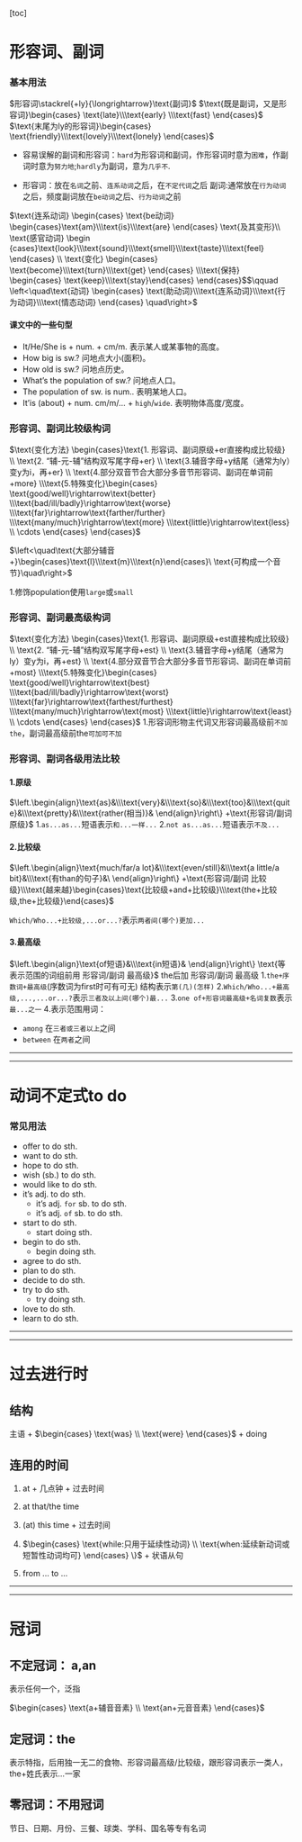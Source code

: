 [toc]

# 形容词、副词



### 基本用法
$形容词\stackrel{+ly}{\longrightarrow}\text{副词}$
$\text{既是副词，又是形容词}\begin{cases} \text{late}\\\text{early} \\\text{fast} \end{cases}$
$\text{末尾为ly的形容词}\begin{cases} \text{friendly}\\\text{lovely}\\\text{lonely} \end{cases}$

- 容易误解的副词和形容词：```hard```为形容词和副词，作形容词时意为```困难```，作副词时意为```努力地```;```hardly```为副词，意为```几乎不```.

- 形容词：放在`名词`之前、`连系动词`之后，在```不定代词```之后
    副词:通常放在`行为动词`之后，频度副词放在`be动词`之后、`行为动词`之前

$\text{连系动词}  \begin{cases} \text{be动词} \begin{cases}\text{am}\\\text{is}\\\text{are} \end{cases} \text{及其变形}\\ \text{感官动词} \begin {cases}\text{look}\\\text{sound}\\\text{smell}\\\text{taste}\\\text{feel} \end{cases} \\ \text{变化} \begin{cases} \text{become}\\\text{turn}\\\text{get} \end{cases} \\\text{保持} \begin{cases} \text{keep}\\\text{stay}\end{cases} \end{cases}$$\qquad \left<\quad\text{动词} \begin{cases} \text{助动词}\\\text{连系动词}\\\text{行为动词}\\\text{情态动词} \end{cases} \quad\right>$

#### 课文中的一些句型

- It/He/She is + num. + cm/m.  表示某人或某事物的高度。
- How big is sw.?  问地点大小(面积)。
- How old is sw.?   问地点历史。
- What’s the population of sw.?   问地点人口。
- The population of sw. is num..   表明某地人口。
- It’is (about) + num. cm/m/… + ```high```/```wide```.   表明物体高度/宽度。

### 形容词、副词比较级构词

$\text{变化方法} \begin{cases}\text{1. 形容词、副词原级+er直接构成比较级} \\ \text{2. “辅-元-辅”结构双写尾字母+er} \\ \text{3.辅音字母+y结尾（通常为ly）变y为i，再+er} \\ \text{4.部分双音节合大部分多音节形容词、副词在单词前+more} \\\text{5.特殊变化}\begin{cases} \text{good/well}\rightarrow\text{better} \\\text{bad/ill/badly}\rightarrow\text{worse} \\\text{far}\rightarrow\text{farther/further} \\\text{many/much}\rightarrow\text{more} \\\text{little}\rightarrow\text{less} \\ \cdots \end{cases} \end{cases}$

$\left<\quad\text{大部分辅音+}\begin{cases}\text{l}\\\text{m}\\\text{n}\end{cases}\ \text{可构成一个音节}\quad\right>$

 1.修饰population使用`large`或`small`

### 形容词、副词最高级构词
$\text{变化方法} \begin{cases}\text{1. 形容词、副词原级+est直接构成比较级} \\ \text{2. “辅-元-辅”结构双写尾字母+est} \\ \text{3.辅音字母+y结尾（通常为ly）变y为i，再+est} \\ \text{4.部分双音节合大部分多音节形容词、副词在单词前+most} \\\text{5.特殊变化}\begin{cases} \text{good/well}\rightarrow\text{best} \\\text{bad/ill/badly}\rightarrow\text{worst} \\\text{far}\rightarrow\text{farthest/furthest} \\\text{many/much}\rightarrow\text{most} \\\text{little}\rightarrow\text{least} \\ \cdots \end{cases} \end{cases}$
 1.形容词形物主代词又形容词最高级前`不加the`，副词最高级前the`可加可不加`
### 形容词、副词各级用法比较
#### 1.原级
$\left.\begin{align}\text{as}&\\\text{very}&\\\text{so}&\\\text{too}&\\\text{quite}&\\\text{pretty}&\\\text{rather(相当)}& \end{align}\right\} +\text{形容词/副词 原级}$
 1.`as...as...`短语表示`和...一样...`
 2.`not as...as...`短语表示`不及...`

#### 2.比较级
$\left.\begin{align}\text{much/far/a lot}&\\\text{even/still}&\\\text{a little/a bit}&\\\text{有than的句子}&\ \end{align}\right\} +\text{形容词/副词 比较级}\\\text{越来越}\begin{cases}\text{比较级+and+比较级}\\\text{the+比较级,the+比较级}\end{cases}$

`Which/Who...+比较级,...or...?`表示`两者间(哪个)更加...`

#### 3.最高级
$\left.\begin{align}\text{of短语}&\\\text{in短语}& \end{align}\right\} \text{等表示范围的词组前用 形容词/副词 最高级}$
$\text{the后加 形容词/副词 最高级}$
 1.`the+序数词+最高级`(序数词为first时可有可无) 结构表示`第(几)(怎样)`
 2.`Which/Who...+最高级,...,...or...?`表示`三者及以上间(哪个)最...`
 3.`one of+形容词最高级+名词复数`表示`最...之一`
 4.表示范围用词：

 - `among`   在`三者或三者以上`之间
 - `between`   在`两者`之间

---

---

# 动词不定式to do

### 常见用法

- offer to do sth.
- want to do sth.
- hope to do sth.
- wish (sb.) to do sth.
- would like to do sth.
- it’s adj. to do sth.
    - it’s adj. ```for``` sb. to do sth.
    - it’s adj. ```of``` sb. to do sth.
- start to do sth.
    - start doing sth.
- begin to do sth.
    - begin doing sth.
- agree to do sth.
- plan to do sth.
- decide to do sth.
- try to do sth.
    - try doing sth.
- love to do sth.
- learn to do sth.

---

---

# 过去进行时

## 结构 

 主语 + $\begin{cases} \text{was} \\ \text{were} \end{cases}$ + doing



## 连用的时间

1. at + 几点钟 + 过去时间

2. at that/the time

3. (at) this time + 过去时间

4. $\begin{cases} \text{while:只用于延续性动词} \\ \text{when:延续新动词或短暂性动词均可} \end{cases} \}$ + 状语从句

5. from ... to ...

   

---

---

# 冠词

## 不定冠词： a,an

表示任何一个，泛指

$\begin{cases} \text{a+辅音音素} \\ \text{an+元音音素} \end{cases}$

## 定冠词：the

表示特指，后用独一无二的食物、形容词最高级/比较级，跟形容词表示一类人，the+姓氏表示...一家

## 零冠词：不用冠词

节日、日期、月份、三餐、球类、学科、国名等专有名词

